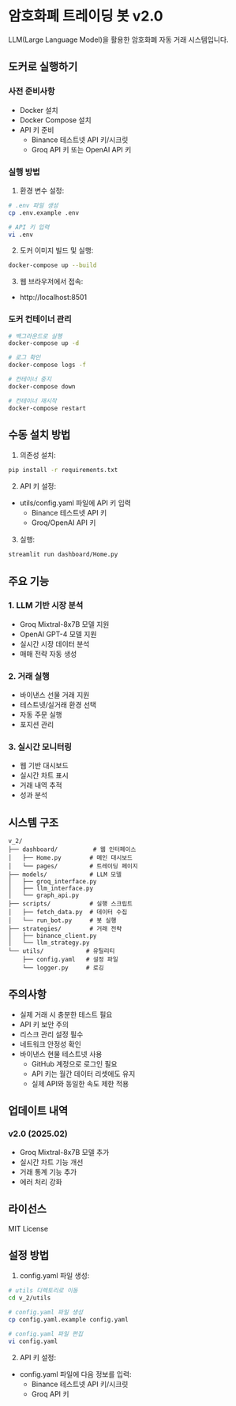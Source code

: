 # 암호화폐 트레이딩 봇 v2.0

LLM(Large Language Model)을 활용한 암호화폐 자동 거래 시스템입니다.

## 도커로 실행하기

### 사전 준비사항
- Docker 설치
- Docker Compose 설치
- API 키 준비
  - Binance 테스트넷 API 키/시크릿
  - Groq API 키 또는 OpenAI API 키

### 실행 방법

1. 환경 변수 설정:
```bash
# .env 파일 생성
cp .env.example .env

# API 키 입력
vi .env
```

2. 도커 이미지 빌드 및 실행:
```bash
docker-compose up --build
```

3. 웹 브라우저에서 접속:
- http://localhost:8501

### 도커 컨테이너 관리

```bash
# 백그라운드로 실행
docker-compose up -d

# 로그 확인
docker-compose logs -f

# 컨테이너 중지
docker-compose down

# 컨테이너 재시작
docker-compose restart
```

## 수동 설치 방법

1. 의존성 설치:
```bash
pip install -r requirements.txt
```

2. API 키 설정:
- utils/config.yaml 파일에 API 키 입력
  - Binance 테스트넷 API 키
  - Groq/OpenAI API 키

3. 실행:
```bash
streamlit run dashboard/Home.py
```

## 주요 기능

### 1. LLM 기반 시장 분석
- Groq Mixtral-8x7B 모델 지원
- OpenAI GPT-4 모델 지원
- 실시간 시장 데이터 분석
- 매매 전략 자동 생성

### 2. 거래 실행
- 바이낸스 선물 거래 지원
- 테스트넷/실거래 환경 선택
- 자동 주문 실행
- 포지션 관리

### 3. 실시간 모니터링
- 웹 기반 대시보드
- 실시간 차트 표시
- 거래 내역 추적
- 성과 분석

## 시스템 구조

```
v_2/
├── dashboard/          # 웹 인터페이스
│   ├── Home.py        # 메인 대시보드
│   └── pages/         # 트레이딩 페이지
├── models/            # LLM 모델
│   ├── groq_interface.py
│   ├── llm_interface.py
│   └── graph_api.py
├── scripts/           # 실행 스크립트
│   ├── fetch_data.py  # 데이터 수집
│   └── run_bot.py     # 봇 실행
├── strategies/        # 거래 전략
│   ├── binance_client.py
│   └── llm_strategy.py
└── utils/            # 유틸리티
    ├── config.yaml   # 설정 파일
    └── logger.py     # 로깅
```

## 주의사항

- 실제 거래 시 충분한 테스트 필요
- API 키 보안 주의
- 리스크 관리 설정 필수
- 네트워크 안정성 확인
- 바이낸스 현물 테스트넷 사용
  - GitHub 계정으로 로그인 필요
  - API 키는 월간 데이터 리셋에도 유지
  - 실제 API와 동일한 속도 제한 적용

## 업데이트 내역

### v2.0 (2025.02)
- Groq Mixtral-8x7B 모델 추가
- 실시간 차트 기능 개선
- 거래 통계 기능 추가
- 에러 처리 강화

## 라이선스

MIT License

## 설정 방법

1. config.yaml 파일 생성:
```bash
# utils 디렉토리로 이동
cd v_2/utils

# config.yaml 파일 생성
cp config.yaml.example config.yaml

# config.yaml 파일 편집
vi config.yaml
```

2. API 키 설정:
- config.yaml 파일에 다음 정보를 입력:
  - Binance 테스트넷 API 키/시크릿
  - Groq API 키



